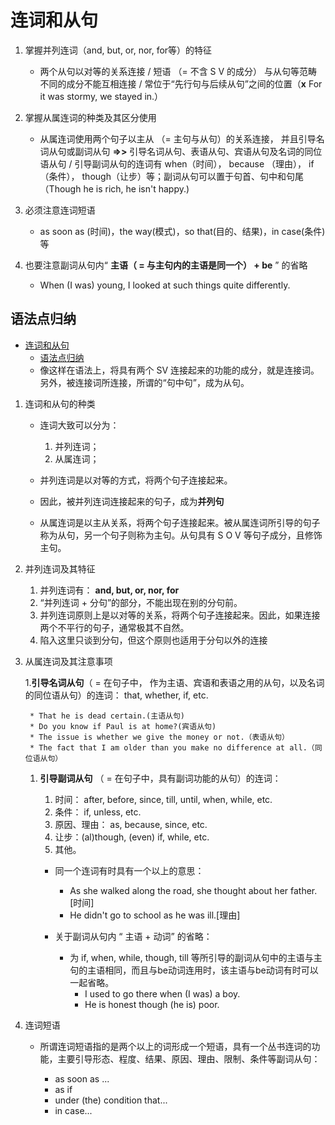 # 连词和从句

1. 掌握并列连词（and, but, or, nor, for等）的特征

    * 两个从句以对等的关系连接 / 短语 （= 不含 S V 的成分） 与从句等范畴不同的成分不能互相连接 / 常位于“先行句与后续从句”之间的位置（**x** For it was stormy, we stayed in.）

1. 掌握从属连词的种类及其区分使用

    * 从属连词使用两个句子以主从 （= 主句与从句）的关系连接， 并且引导名词从句或副词从句 **=>>** 引导名词从句、表语从句、宾语从句及名词的同位语从句 / 引导副词从句的连词有 when（时间）， because （理由）， if（条件）， though（让步）等；副词从句可以置于句首、句中和句尾（Though he is rich, he isn't happy.)

1. 必须注意连词短语

    * as soon as (时间)，the way(模式)，so that(目的、结果)，in case(条件)等

1. 也要注意副词从句内“ **主语（ = 与主句内的主语是同一个） + be** ” 的省略

    * When (I was) young, I looked at such things quite differently.

## 语法点归纳

- [连词和从句](#%E8%BF%9E%E8%AF%8D%E5%92%8C%E4%BB%8E%E5%8F%A5)
    - [语法点归纳](#%E8%AF%AD%E6%B3%95%E7%82%B9%E5%BD%92%E7%BA%B3)
    * 像这样在语法上，将具有两个 SV 连接起来的功能的成分，就是连接词。另外，被连接词所连接，所谓的“句中句”，成为从句。

1. 连词和从句的种类

    * 连词大致可以分为：

        1. 并列连词；
        1. 从属连词；

    * 并列连词是以对等的方式，将两个句子连接起来。
    * 因此，被并列连词连接起来的句子，成为**并列句**
    * 从属连词是以主从关系，将两个句子连接起来。被从属连词所引导的句子称为从句，另一个句子则称为主句。从句具有 S O V 等句子成分，且修饰主句。

1. 并列连词及其特征

    1. 并列连词有： **and, but, or, nor, for**
    1. “并列连词 + 分句”的部分，不能出现在别的分句前。
    1. 并列连词原则上是以对等的关系，将两个句子连接起来。因此，如果连接两个不平行的句子，通常极其不自然。
    1. 陷入这里只谈到分句，但这个原则也适用于分句以外的连接

1. 从属连词及其注意事项

    1.**引导名词从句**（ = 在句子中， 作为主语、宾语和表语之用的从句，以及名词的同位语从句）的连词： that, whether, if, etc. 

        * That he is dead certain.(主语从句)
        * Do you know if Paul is at home?(宾语从句)
        * The issue is whether we give the money or not.（表语从句）
        * The fact that I am older than you make no difference at all.（同位语从句）

    1. **引导副词从句** （ = 在句子中，具有副词功能的从句）的连词：
        1. 时间： after, before, since, till, until, when, while, etc.
        1. 条件： if, unless, etc.
        1. 原因、理由： as, because, since, etc.
        1. 让步：(al)though, (even) if, while, etc.
        1. 其他。

        * 同一个连词有时具有一个以上的意思：
            * As she walked along the road, she thought about her father.[时间]
            * He didn't go to school as he was ill.[理由]

        * 关于副词从句内 “ 主语 + 动词” 的省略：
            * 为 if, when, while, though, till 等所引导的副词从句中的主语与主句的主语相同，而且与be动词连用时，该主语与be动词有时可以一起省略。
                * I used to go there when (I was) a boy.
                * He is honest though (he is) poor.

1. 连词短语

    * 所谓连词短语指的是两个以上的词形成一个短语，具有一个丛书连词的功能，主要引导形态、程度、结果、原因、理由、限制、条件等副词从句：

        * as soon as ...
        * as if
        * under (the) condition that...
        * in case...
